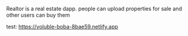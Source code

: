 
Realtor is a real estate dapp. people can upload properties for sale and other users can buy them


test: https://voluble-boba-8bae59.netlify.app